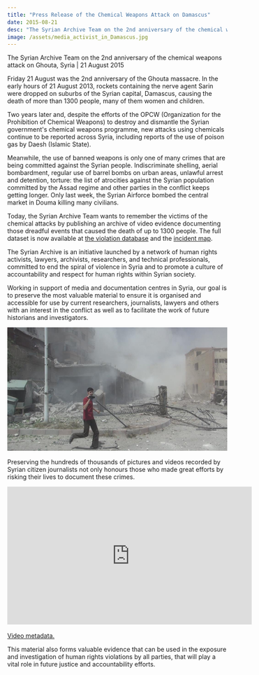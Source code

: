 ```yaml
---
title: "Press Release of the Chemical Weapons Attack on Damascus"
date: 2015-08-21
desc: "The Syrian Archive Team on the 2nd anniversary of the chemical weapons attack on Ghouta, Syria"
image: /assets/media_activist_in_Damascus.jpg
---
```

The Syrian Archive Team on the 2nd anniversary of the chemical weapons attack on Ghouta, Syria \| 21 August 2015

Friday 21 August was the 2nd anniversary of the Ghouta massacre. In the early hours of 21 August 2013, rockets containing the nerve agent Sarin were dropped on suburbs of the Syrian capital, Damascus, causing the death of more than 1300 people, many of them women and children.

Two years later and, despite the efforts of the OPCW (Organization for the Prohibition of Chemical Weapons) to destroy and dismantle the Syrian government's chemical weapons programme, new attacks using chemicals continue to be reported across Syria, including reports of the use of poison gas by Daesh (Islamic State).

Meanwhile, the use of banned weapons is only one of many crimes that are being committed against the Syrian people. Indiscriminate shelling, aerial bombardment, regular use of barrel bombs on urban areas, unlawful arrest and detention, torture: the list of atrocities against the Syrian population committed by the Assad regime and other parties in the conflict keeps getting longer. Only last week, the Syrian Airforce bombed the central market in Douma killing many civilians.

Today, the Syrian Archive Team wants to remember the victims of the chemical attacks by publishing an archive of video evidence documenting those dreadful events that caused the death of up to 1300 people. The full dataset is now available at [the violation database](https://syrianarchive.org/en/database) and the [incident map](https://syrianarchive.org/en/database/map).

The Syrian Archive is an initiative launched by a network of human rights activists, lawyers, archivists, researchers, and technical professionals, committed to end the spiral of violence in Syria and to promote a culture of accountability and respect for human rights within Syrian society.

Working in support of media and documentation centres in Syria, our goal is to preserve the most valuable material to ensure it is organised and accessible for use by current researchers, journalists, lawyers and others with an interest in the conflict as well as to facilitate the work of future historians and investigators.

![media\_activist\_in\_Damascus.jpg](/assets/media_activist_in_Damascus.jpg)

Preserving the hundreds of thousands of pictures and videos recorded by Syrian citizen journalists not only honours those who made great efforts by risking their lives to document these crimes.

<iframe width="560" height="315" src="https://www.youtube.com/embed/y6CZtF6pGvQ" frameborder="0" allowfullscreen>
</iframe>

[Video metadata.](https://syrianarchive.org/en/database?term=ccef0219&type_of_violation=Use_of_illegal_weapons&unit=ccef0219)

This material also forms valuable evidence that can be used in the exposure and investigation of human rights violations by all parties, that will play a vital role in future justice and accountability efforts.
